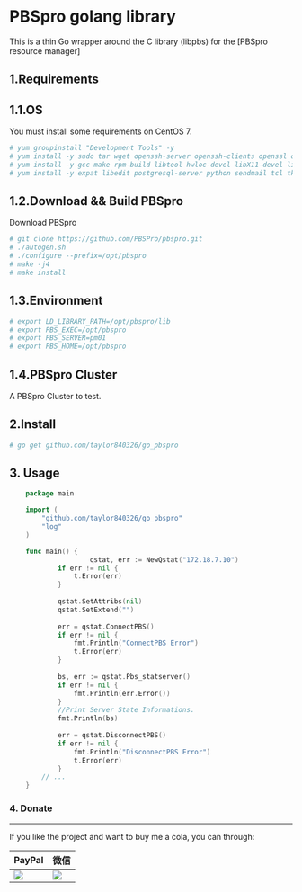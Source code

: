 # PBSpro golang library

This is a thin Go wrapper around the C library (libpbs) for the [PBSpro resource manager]


## 1.Requirements

## 1.1.OS

You must install some requirements on CentOS 7.

```bash
# yum groupinstall "Development Tools" -y
# yum install -y sudo tar wget openssh-server openssh-clients openssl openssl-devel
# yum install -y gcc make rpm-build libtool hwloc-devel libX11-devel libXt-devel libedit-devel libical-devel ncurses-devel perl postgresql-devel python-devel tcl-devel tk-devel swig expat-devel libXext libXft autoconf automake
# yum install -y expat libedit postgresql-server python sendmail tcl tk libical
```

## 1.2.Download && Build PBSpro

Download PBSpro

```bash
# git clone https://github.com/PBSPro/pbspro.git
# ./autogen.sh
# ./configure --prefix=/opt/pbspro
# make -j4
# make install
```

## 1.3.Environment

```bash
# export LD_LIBRARY_PATH=/opt/pbspro/lib
# export PBS_EXEC=/opt/pbspro
# export PBS_SERVER=pm01
# export PBS_HOME=/opt/pbspro
```

## 1.4.PBSpro Cluster

A PBSpro Cluster to test.


## 2.Install

```bash
# go get github.com/taylor840326/go_pbspro
```

## 3. Usage

```go
    package main

    import (
        "github.com/taylor840326/go_pbspro"
        "log"
    )

    func main() {
                	qstat, err := NewQstat("172.18.7.10")
        	if err != nil {
        		t.Error(err)
        	}
        
        	qstat.SetAttribs(nil)
        	qstat.SetExtend("")
        
        	err = qstat.ConnectPBS()
        	if err != nil {
        		fmt.Println("ConnectPBS Error")
        		t.Error(err)
        	}
        
        	bs, err := qstat.Pbs_statserver()
        	if err != nil {
        		fmt.Println(err.Error())
        	}
        	//Print Server State Informations.
        	fmt.Println(bs)
        
        	err = qstat.DisconnectPBS()
        	if err != nil {
        		fmt.Println("DisconnectPBS Error")
        		t.Error(err)
            }
        // ...
    }
```

### 4. Donate

-----

If you like the project and want to buy me a cola, you can through:

| PayPal                                                                                                               | 微信                                                                 |
| -------------------------------------------------------------------------------------------------------------------- | -------------------------------------------------------------------- |
| [![](https://www.paypalobjects.com/webstatic/paypalme/images/pp_logo_small.png)](https://www.paypal.me/taylor840326) | ![](https://github.com/taylor840326/blog/raw/master/imgs/weixin.png) |
